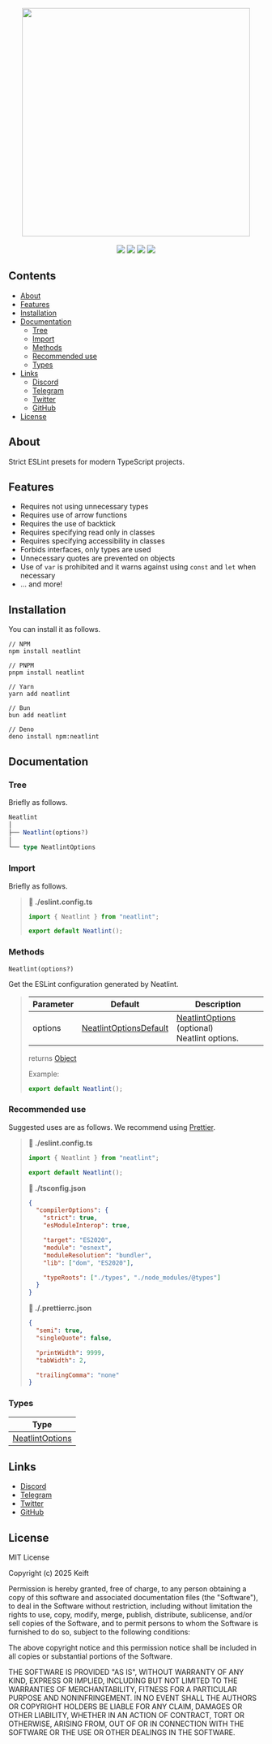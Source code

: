 [String]: https://developer.mozilla.org/en-US/docs/Web/JavaScript/Reference/Global_Objects/String
[Number]: https://developer.mozilla.org/en-US/docs/Web/JavaScript/Reference/Global_Objects/Number
[Boolean]: https://developer.mozilla.org/en-US/docs/Web/JavaScript/Reference/Global_Objects/Boolean
[Date]: https://developer.mozilla.org/en-US/docs/Web/JavaScript/Reference/Global_Objects/Date
[Object]: https://developer.mozilla.org/en-US/docs/Web/JavaScript/Reference/Global_Objects/Object
[Array]: https://developer.mozilla.org/en-US/docs/Web/JavaScript/Reference/Global_Objects/Array
[Buffer]: https://developer.mozilla.org/en-US/docs/Web/JavaScript/Reference/Global_Objects/ArrayBuffer
[Function]: https://developer.mozilla.org/en-US/docs/Web/JavaScript/Reference/Global_Objects/Function
[Promise]: https://developer.mozilla.org/en-US/docs/Web/JavaScript/Reference/Global_Objects/Promise
[Void]: https://developer.mozilla.org/en-US/docs/Web/JavaScript/Reference/Global_Objects/Undefined
[NeatlintOptionsDefault]: https://github.com/keift/neatlint/blob/main/src/defaults/NeatlintOptions.default.ts
[NeatlintOptions]: https://github.com/keift/neatlint/blob/main/src/types/NeatlintOptions.type.ts

<div align="center">
  <br/>
  <img src="https://i.ibb.co/KpF1K8Zq/unknown.png" width="450px"/>
  <br/>
  <br/>
  <img src="https://img.shields.io/npm/v/neatlint?label=version&color=%23633BFF"/>
  <img src="https://img.shields.io/npm/l/neatlint?label=license&color=%23633BFF"/>
  <img src="https://img.shields.io/npm/dt/neatlint?label=downloads&color=%2300927F"/>
  <img src="https://img.shields.io/npm/unpacked-size/neatlint?label=size&color=%2300927F"/>
</div>

## Contents

- [About](#about)
- [Features](#features)
- [Installation](#installation)
- [Documentation](#documentation)
  - [Tree](#tree)
  - [Import](#import)
  - [Methods](#methods)
  - [Recommended use](#recommended-use)
  - [Types](#types)
- [Links](#links)
  - [Discord](https://discord.gg/keift)
  - [Telegram](https://t.me/keiftt)
  - [Twitter](https://x.com/keiftttt)
  - [GitHub](https://github.com/keift)
- [License](#license)

## About

Strict ESLint presets for modern TypeScript projects.

## Features

- Requires not using unnecessary types
- Requires use of arrow functions
- Requires the use of backtick
- Requires specifying read only in classes
- Requires specifying accessibility in classes
- Forbids interfaces, only types are used
- Unnecessary quotes are prevented on objects
- Use of `var` is prohibited and it warns against using `const` and `let` when necessary
- ... and more!

## Installation

You can install it as follows.

```shell
// NPM
npm install neatlint

// PNPM
pnpm install neatlint

// Yarn
yarn add neatlint

// Bun
bun add neatlint

// Deno
deno install npm:neatlint
```

## Documentation

### Tree

Briefly as follows.

```typescript
Neatlint
│
├── Neatlint(options?)
│
└── type NeatlintOptions
```

### Import

Briefly as follows.

> **📁 ./eslint.config.ts**
>
> ```typescript
> import { Neatlint } from "neatlint";
>
> export default Neatlint();
> ```

### Methods

`Neatlint(options?)`

Get the ESLint configuration generated by Neatlint.

> | Parameter | Default                  | Description                                        |
> | --------- | ------------------------ | -------------------------------------------------- |
> | options   | [NeatlintOptionsDefault] | [NeatlintOptions] (optional)<br/>Neatlint options. |
>
> returns [Object]
>
> Example:
>
> ```typescript
> export default Neatlint();
> ```

### Recommended use

Suggested uses are as follows. We recommend using [Prettier](https://npmjs.com/package/prettier).

> **📁 ./eslint.config.ts**
>
> ```typescript
> import { Neatlint } from "neatlint";
>
> export default Neatlint();
> ```
>
> **📁 ./tsconfig.json**
>
> ```json
> {
>   "compilerOptions": {
>     "strict": true,
>     "esModuleInterop": true,
>
>     "target": "ES2020",
>     "module": "esnext",
>     "moduleResolution": "bundler",
>     "lib": ["dom", "ES2020"],
>
>     "typeRoots": ["./types", "./node_modules/@types"]
>   }
> }
> ```
>
> **📁 ./.prettierrc.json**
>
> ```json
> {
>   "semi": true,
>   "singleQuote": false,
>
>   "printWidth": 9999,
>   "tabWidth": 2,
>
>   "trailingComma": "none"
> }
> ```

### Types

| Type              |
| ----------------- |
| [NeatlintOptions] |

## Links

- [Discord](https://discord.gg/keift)
- [Telegram](https://t.me/keiftt)
- [Twitter](https://x.com/keiftttt)
- [GitHub](https://github.com/keift)

## License

MIT License

Copyright (c) 2025 Keift

Permission is hereby granted, free of charge, to any person obtaining a copy of this software and associated documentation files (the "Software"), to deal in the Software without restriction, including without limitation the rights to use, copy, modify, merge, publish, distribute, sublicense, and/or sell copies of the Software, and to permit persons to whom the Software is furnished to do so, subject to the following conditions:

The above copyright notice and this permission notice shall be included in all copies or substantial portions of the Software.

THE SOFTWARE IS PROVIDED "AS IS", WITHOUT WARRANTY OF ANY KIND, EXPRESS OR IMPLIED, INCLUDING BUT NOT LIMITED TO THE WARRANTIES OF MERCHANTABILITY, FITNESS FOR A PARTICULAR PURPOSE AND NONINFRINGEMENT. IN NO EVENT SHALL THE AUTHORS OR COPYRIGHT HOLDERS BE LIABLE FOR ANY CLAIM, DAMAGES OR OTHER LIABILITY, WHETHER IN AN ACTION OF CONTRACT, TORT OR OTHERWISE, ARISING FROM, OUT OF OR IN CONNECTION WITH THE SOFTWARE OR THE USE OR OTHER DEALINGS IN THE SOFTWARE.
